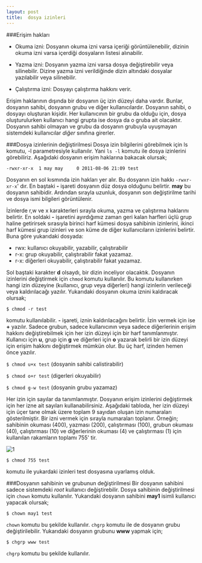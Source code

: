 ```yaml
---
layout: post
title:  dosya izinleri
---
```

###Erişim hakları

- Okuma izni: Dosyanın okuma izni varsa içeriği görüntülenebilir, dizinin okuma izni varsa içerdiği dosyaların listesi alınabilir.

- Yazma izni: Dosyanın yazma izni varsa dosya değiştirebilir veya silinebilir. Dizine yazma izni verildiğinde dizin altındaki dosyalar yazılabilir veya silinebilir.

- Çalıştırma izni: Dosyayı çalıştırma hakkını verir.

Erişim haklarının dışında bir dosyanın üç izin düzeyi daha vardır. Bunlar,
dosyanın sahibi, dosyanın grubu ve diğer kullanıcılardır. Dosyanın sahibi, o
dosyayı oluşturan kişidir. Her kullanıcının bir grubu da olduğu için, dosya
oluşturulurken kullanıcı hangi grupta ise dosya da o gruba ait olacaktır.
Dosyanın sahibi olmayan ve grubu da dosyanın grubuyla uyuşmayan sistemdeki
kullanıcılar *diğer* sınıfına girerler.

###Dosya izinlerinin değiştirilmesi
Dosya izin bilgilerini görebilmek için ls komutu, -l parametresiyle kullanılır.
Yani `ls -l` komutu ile dosya izinlerini görebiliriz. Aşağıdaki dosyanın erişim
haklarına bakacak olursak;

`-rwxr-xr-x  1 may may     0 2011-08-06 21:09 test`

Dosyanın en sol kısmında izin hakları yer alır. Bu dosyanın izin hakkı
`-rwxr-xr-x`' dır. En baştaki **-** işareti dosyanın düz dosya olduğunu belirtir.
**may** bu dosyanın sahibidir. Ardından sırayla uzunluk, dosyanın son değiştirilme tarihi
ve dosya ismi bilgileri görüntülenir.

İzinlerde  r,w ve x karakterleri sırayla okuma, yazma ve çalıştırma haklarını
belirtir. En soldaki **-** işaretini ayırdığımız zaman geri kalan harfleri üçlü 
grup haline getirirsek sırasıyla birinci harf kümesi dosya
sahibinin izinlerini, ikinci harf kümesi grup izinleri ve son küme de diğer
kullanıcıların izinlerini belirtir. Buna göre yukarıdaki dosyada:

- rwx: kullanıcı okuyabilir, yazabilir, çalıştırabilir
- r-x: grup okuyabilir, çalıştırabilir fakat yazamaz.
- r-x: diğerleri okuyabilir, çalıştırabilir fakat yazamaz.

Sol baştaki karakter **d** olsaydı, bir dizin inceliyor olacaktık.
Dosyanın izinlerini değiştirmek için `chmod` komutu kullanılır. Bu komutu
kullanırken hangi izin düzeyine (kullanıcı, grup veya diğerleri) hangi izinlerin
verileceği veya kaldırılacağı yazılır. Yukarıdaki dosyanın okuma iznini kaldıracak olursak;

	$ chmod -r test

komutu kullanılabilir. **-** işareti, iznin kaldırılacağını belirtir. İzin vermek için ise **+** yazılır.
Sadece grubun, sadece kullanıcının veya sadece diğerlerinin erişim hakkını
değiştirebilmek için her izin düzeyi için bir harf tanımlanmıştır. Kullanıcı
için **u**, grup için **g** ve diğerleri için **o** yazarak belirli bir izin düzeyi
için erişim hakkını değiştirmek mümkün olur. Bu üç harf, izinden hemen önce
yazılır.

`$ chmod u+x test`            (dosyanin sahibi calistirabilir)

`$ chmod o+r test`            (digerleri okuyabilir)

`$ chmod g-w test`            (dosyanin grubu yazamaz)

Her izin için sayılar da tanımlanmıştır. Dosyanın erişim izinlerini değiştirmek için 
her izne ait sayıları kullanabilirsiniz. Aşağıdaki tabloda, her izin düzeyi için üçer tane
olmak üzere toplam 9 sayıdan oluşan izin numaraları gösterilmiştir. Bir izni
vermek için sırayla numaraları toplanır. Örneğin; sahibinin okuması (400),
yazması (200), çalıştırması (100), grubun okuması (40), çalıştırması (10) ve
diğerlerinin okuması (4) ve çalıştırması (1) için kullanılan rakamların toplamı
755' tir.

![1](http://maydogan.me/file/izinler.png)

	$ chmod 755 test

komutu ile yukardaki izinleri test dosyasına uyarlamış olduk.

###Dosyanın sahibinin ve grubunun değiştirilmesi
Bir dosyanın sahibini sadece sistemdeki *root* kullanıcı değiştirebilir. Dosya
sahibinin değiştirilmesi için `chown` komutu kullanılır. Yukarıdaki dosyanın
sahibini **may1** isimli kullanıcı yapacak olursak;

	$ chown may1 test

`chown` komutu bu şekilde kullanılır. `chgrp` komutu ile de dosyanın grubu
değiştirilebilir. Yukarıdaki dosyanın grubunu **www** yapmak için;

	$ chgrp www test

`chgrp` komutu bu şekilde kullanılır.

